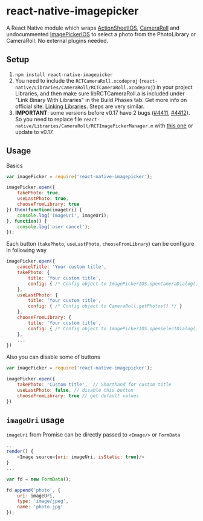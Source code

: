 # react-native-imagepicker

A React Native module which wraps [ActionSheetIOS](http://facebook.github.io/react-native/docs/actionsheetios.html#content),
 [CameraRoll](http://facebook.github.io/react-native/docs/cameraroll.html#content) and
 undocummented [ImagePickerIOS](https://github.com/facebook/react-native/blob/master/Libraries/CameraRoll/ImagePickerIOS.js)
 to select a photo from the PhotoLibrary or CameraRoll. No external plugins needed.
 
## Setup

1. `npm install react-native-imagepicker` 
2. You need to include the `RCTCameraRoll.xcodeproj` (`react-native/Libraries/CameraRoll/RCTCameraRoll.xcodeproj`) in your project Libraries, and then make sure libRCTCameraRoll.a is included under "Link Binary With Libraries" in the Build Phases tab. Get more info on official site: [Linking Libraries](http://facebook.github.io/react-native/docs/linking-libraries-ios.html#content). Steps are very similar.
3. **IMPORTANT**: some versions before v0.17 have 2 bugs ([#4411](https://github.com/facebook/react-native/pull/4412), [#4412](https://github.com/facebook/react-native/pull/4412)).
   So you need to replace file `react-native/Libraries/CameraRoll/RCTImagePickerManager.m` with [this one](https://github.com/facebook/react-native/blob/d08727d99fa07caabcb1fb37cf91de9a47e13b82/Libraries/CameraRoll/RCTImagePickerManager.m)
   or update to v0.17. 

## Usage

Basics

```js
var imagePicker = require('react-native-imagepicker');

imagePicker.open({
    takePhoto: true,
    useLastPhoto: true,
    chooseFromLibrary: true
}).then(function(imageUri) {
    console.log('imageUri', imageUri);
}, function() {
    console.log('user cancel');
});

```
 
Each button (`takePhoto`, `useLastPhoto`, `chooseFromLibrary`) can be configure in following way

```js
imagePicker.open({
    cancelTitle: 'Your custom title',
    takePhoto: {
        title: 'Your custom title',
        config: { /* Config object to ImagePickerIOS.openCameraDialog() */ }
    },
    useLastPhoto: {
        title: 'Your custom title',
        config: { /* Config object to CameraRoll.getPhotos() */ }
    },
    chooseFromLibrary: {
        title: 'Your custom title',
        config: { /* Config object to ImagePickerIOS.openSelectDialog() */ }
    },
    ...
})
```

Also you can disable some of buttons

```js
var imagePicker = require('react-native-imagepicker');

imagePicker.open({
    takePhoto: 'Custom title',  // Shorthand for custom title
    useLastPhoto: false, // disable this button
    chooseFromLibrary: true // get default values
})
```

## `imageUri` usage

`imageUri` from Promise can be directly passed to `<Image/>` or `FormData`

```js
...
render() {
    <Image source={uri: imageUri, isStatic: true}/>
} 
...
```

```js
var fd = new FormData();

fd.append('photo', {
    uri: imageUri,
    type: 'image/jpeg',
    name: 'photo.jpg'
});
```
